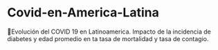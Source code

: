 # Covid-en-America-Latina
🦠Evolución del COVID 19 en Latinoamerica. Impacto de la incidencia de diabetes y edad promedio en ta tasa de mortalidad y tasa de contagio.
